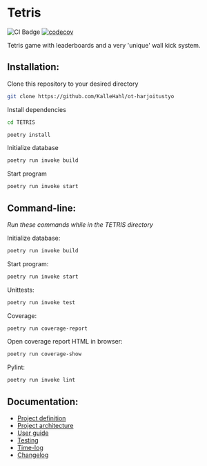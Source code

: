 
# Tetris
![CI Badge](https://github.com/KalleHahl/ot-harjoitustyo/workflows/CI/badge.svg) [![codecov](https://codecov.io/gh/KalleHahl/ot-harjoitustyo/branch/main/graph/badge.svg?token=D9XSGLPQI0)](https://codecov.io/gh/KalleHahl/ot-harjoitustyo)

Tetris game with leaderboards and a very 'unique' wall kick system.
## Installation:
Clone this repository to your desired directory

```bash
git clone https://github.com/KalleHahl/ot-harjoitustyo
```

Install dependencies


```bash
cd TETRIS
```

```bash
poetry install
```

Initialize database

```bash
poetry run invoke build
```

Start program

```bash
poetry run invoke start
```
## Command-line:
*Run these commands while in the TETRIS directory*

Initialize database:
```bash
poetry run invoke build
```

Start program:

```bash
poetry run invoke start
```

Unittests:

```bash
poetry run invoke test
```

Coverage:

```bash
poetry run coverage-report
```

Open coverage report HTML in browser:

```bash
poetry run coverage-show
```

Pylint:

```bash
poetry run invoke lint
```

## Documentation:
* [Project definition](https://github.com/KalleHahl/ot-harjoitustyo/blob/main/documentation/definition.md)
* [Project architecture](https://github.com/KalleHahl/ot-harjoitustyo/blob/main/documentation/architecture.md)
* [User guide](https://github.com/KalleHahl/ot-harjoitustyo/blob/main/documentation/userguide.md)
* [Testing](https://github.com/KalleHahl/ot-harjoitustyo/blob/main/documentation/testing.md)
* [Time-log](https://github.com/KalleHahl/ot-harjoitustyo/blob/main/documentation/timelog.md)
* [Changelog](https://github.com/KalleHahl/ot-harjoitustyo/blob/main/documentation/changelog.md)
